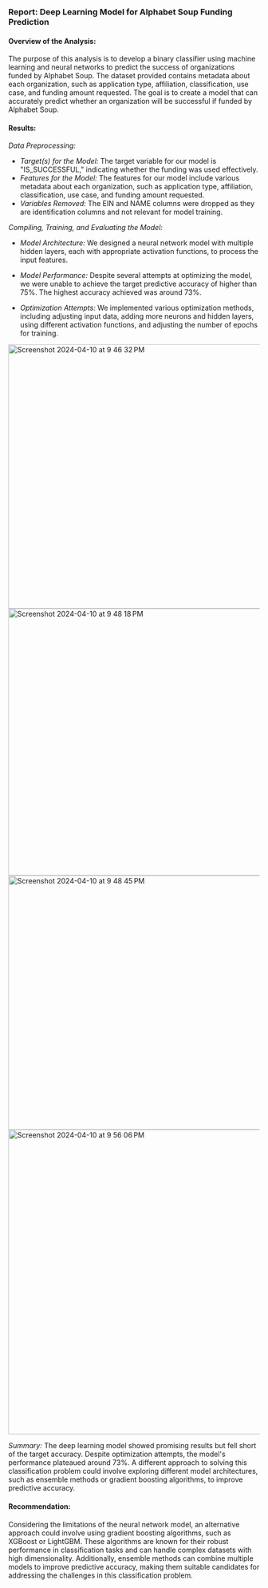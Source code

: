 ### Report: Deep Learning Model for Alphabet Soup Funding Prediction

#### Overview of the Analysis:
The purpose of this analysis is to develop a binary classifier using machine learning and neural networks to predict the success of organizations funded by Alphabet Soup. The dataset provided contains metadata about each organization, such as application type, affiliation, classification, use case, and funding amount requested. The goal is to create a model that can accurately predict whether an organization will be successful if funded by Alphabet Soup.

#### Results:

*Data Preprocessing:*
- *Target(s) for the Model:* The target variable for our model is "IS_SUCCESSFUL," indicating whether the funding was used effectively.
- *Features for the Model:* The features for our model include various metadata about each organization, such as application type, affiliation, classification, use case, and funding amount requested.
- *Variables Removed:* The EIN and NAME columns were dropped as they are identification columns and not relevant for model training.

*Compiling, Training, and Evaluating the Model:*
- *Model Architecture:* We designed a neural network model with multiple hidden layers, each with appropriate activation functions, to process the input features.
- *Model Performance:* Despite several attempts at optimizing the model, we were unable to achieve the target predictive accuracy of higher than 75%. The highest accuracy achieved was around 73%.

- *Optimization Attempts:* We implemented various optimization methods, including adjusting input data, adding more neurons and hidden layers, using different activation functions, and adjusting the number of epochs for training.

<img width="529" alt="Screenshot 2024-04-10 at 9 46 32 PM" src="https://github.com/Vfdelgado/Deep_Learning_Challenge/assets/146504714/aee51f75-2cab-4305-8341-1b4eca0ae751">
<img width="535" alt="Screenshot 2024-04-10 at 9 48 18 PM" src="https://github.com/Vfdelgado/Deep_Learning_Challenge/assets/146504714/b20aa0de-6ed0-47e8-b54f-4797e4b3e520">
<img width="509" alt="Screenshot 2024-04-10 at 9 48 45 PM" src="https://github.com/Vfdelgado/Deep_Learning_Challenge/assets/146504714/38aa6213-41bc-47d8-8381-a01ae8121ab2">
<img width="610" alt="Screenshot 2024-04-10 at 9 56 06 PM" src="https://github.com/Vfdelgado/Deep_Learning_Challenge/assets/146504714/3900f025-32b7-4065-85e3-72c06e5f0a4c">


*Summary:*
The deep learning model showed promising results but fell short of the target accuracy. Despite optimization attempts, the model's performance plateaued around 73%. A different approach to solving this classification problem could involve exploring different model architectures, such as ensemble methods or gradient boosting algorithms, to improve predictive accuracy.

#### Recommendation:
Considering the limitations of the neural network model, an alternative approach could involve using gradient boosting algorithms, such as XGBoost or LightGBM. These algorithms are known for their robust performance in classification tasks and can handle complex datasets with high dimensionality. Additionally, ensemble methods can combine multiple models to improve predictive accuracy, making them suitable candidates for addressing the challenges in this classification problem.
